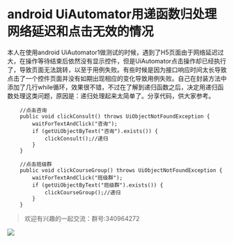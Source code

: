 # android UiAutomator用递函数归处理网络延迟和点击无效的情况

本人在使用android UiAutomator1做测试的时候，遇到了H5页面由于网络延迟过大，在操作等待结束后依然没有显示控件，但是UiAutomator点击操作却已经执行了，导致页面无法跳转，以至于用例失败。有些时候是因为接口响应时间太长导致点击了一个控件页面并没有如期出现相应的变化导致用例失败。自己在封装方法中添加了几行while循环，效果很不错，不过在了解到递归函数之后，决定用递归函数处理这类问题，原因是：递归处理起来太简单了。分享代码，供大家参考。


```
	//点击咨询
	public void clickConsult() throws UiObjectNotFoundException {
		waitForTextAndClick("咨询");
		if (getUiObjectByText("咨询").exists()) {
			clickConsult();//递归
		}
	}
```

```
	//点击班级群
	public void clickCourseGroup() throws UiObjectNotFoundException {
		waitForTextAndClick("班级群");
		if (getUiObjectByText("班级群").exists()) {
			clickCourseGroup();//递归
		}
	}
```
> 欢迎有兴趣的一起交流：群号:340964272

![](/blog/pic/201712120951590031.png)

<script src="/blog/js/bubbly.js"></script>
<script src="/blog/js/article.js"></script>